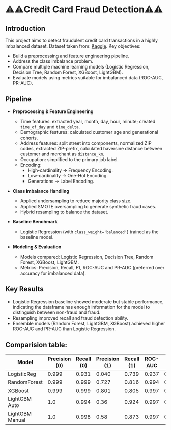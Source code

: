 # ⚠️⚠️Credit Card Fraud Detection⚠️⚠️

## Introduction
This project aims to detect fraudulent credit card transactions in a highly imbalanced dataset.
Dataset taken from: [Kaggle](https://www.kaggle.com/datasets/kartik2112/fraud-detection).
Key objectives:
- Build a preprocessing and feature engineering pipeline.  
- Address the class imbalance problem.  
- Compare multiple machine learning models (Logistic Regression, Decision Tree, Random Forest, XGBoost, LightGBM).  
- Evaluate models using metrics suitable for imbalanced data (ROC-AUC, PR-AUC).  

## Pipeline
- **Preprocessing & Feature Engineering**  
  - Time features: extracted year, month, day, hour, minute; created `time_of_day` and `time_delta`.  
  - Demographic features: calculated customer age and generational cohorts.  
  - Address features: split street into components, normalized ZIP codes, extracted ZIP-prefix, calculated haversine distance between customer and merchant as `distance_km`.  
  - Occupation: simplified to the primary job label.  
  - Encoding:  
    - High-cardinality → Frequency Encoding.  
    - Low-cardinality → One-Hot Encoding.  
    - Generations → Label Encoding.  

- **Class Imbalance Handling**  
  - Applied undersampling to reduce majority class size.  
  - Applied SMOTE oversampling to generate synthetic fraud cases.  
  - Hybrid resampling to balance the dataset.  

- **Baseline Benchmark**  
  - Logistic Regression (with `class_weight='balanced'`) trained as the baseline model.  

- **Modeling & Evaluation**  
  - Models compared: Logistic Regression, Decision Tree, Random Forest, XGBoost, LightGBM.  
  - Metrics: Precision, Recall, F1, ROC-AUC and PR-AUC (preferred over accuracy for imbalanced data).  

## Key Results
- Logistic Regression baseline showed moderate but stable performance, indicating the dataframe has enough information for the model to distinguish between non-fraud and fraud.  
- Resampling improved recall and fraud detection ability.  
- Ensemble models (Random Forest, LightGBM, XGBoost) achieved higher ROC-AUC and PR-AUC than Logistic Regression.  

## Comparision table:
| Model          | Precision (0) | Recall (0) | Precision (1) | Recall (1) | ROC-AUC | PR-AUC |
|----------------|---------------|------------|---------------|------------|---------|--------|
| LogisticReg    | 0.999         | 0.931      | 0.040         | 0.739      | 0.937   | 0.147  |
| RandomForest   | 0.999         | 0.999      | 0.727         | 0.816      | 0.994   | 0.840  |
| XGBoost        | 0.999         | 0.999      | 0.801         | 0.805      | 0.997   | 0.873  |
| LightGBM Auto	 |	1.0					 |	0.994     | 0.36          | 0.924      |	0.997	 | 0.865  |
| LightGBM Manual|	1.0	         | 0.998	    | 0.58	        | 0.873	     | 0.997	 | 0.871  |

